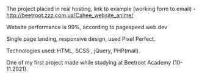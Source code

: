 <!-- link to example - https://dmytrokabluchii.github.io/my_projects/Cahee_website/index.html -->

The project placed in real hosting, link to example (working form to email) - http://beetroot.zzz.com.ua/Cahee_website_anime/

Website performance is 99%, according to pagespeed.web.dev

Single page landing, responsive design, used Pixel Perfect.

Technologies used: HTML, SCSS , jQuery, PHP(mail).

One of my first project made while studying at Beetroot Academy (10-11.2021).
